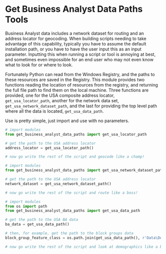 # Get Business Analyst Data Paths Tools

Business Analyst data includes a network dataset for routing and an address locator for geocoding. When building scripts needing to take advantage of this capability, typically you have to assume the default installation path, or you have to have the user input this as an input parameter. Inputting this when running a script or tool is annoying at best, and sometimes even impossible for an end user who may  not even know what to look for or where to look.

Fortunately Python can read from the Windows Registry, and the paths to these resources are saved in the Registry. This module provides two functions reading the location of resources from the registry, and returning the full file path to find them on the local machine. Three functions are provided, one for the USA composite address locator, `get_usa_locator_path`, another for the network data set, `get_usa_network_dataset_path`, and the last for providing the top level path where all the data is located, `get_usa_data_path`.

Use is pretty simple, just import and use with no parameters.

```python
# import modules
from get_business_analyst_data_paths import get_usa_locator_path

# get the path to the USA address locator
address_locator = get_usa_locator_path()

# now go write the rest of the script and geocode like a champ!
```

```python
# import modules
from get_business_analyst_data_paths import get_usa_network_dataset_path

# get the path to the USA address locator
network_dataset = get_usa_network_dataset_path()

# now go write the rest of the script and route like a boss!
```

```python
# import modules
from os import path
from get_business_analyst_data_paths import get_usa_data_path

# get the path to the USA BA data
ba_data = get_usa_data_path()

# then, for example, get the path to the block groups data
block_group_feature_class = os.path.join(get_usa_data_path(), r'Data\Demographic Data\esri_bg.bds')

# now go write the rest of the script and look at demographics like a boss!
```
